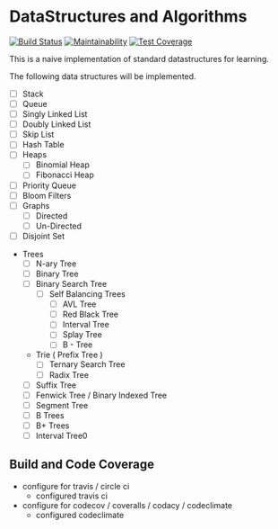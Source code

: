# DataStructures and Algorithms

[![Build Status](https://travis-ci.org/balamanoharb/ruby-data-structures-and-algorithms.svg?branch=master)](https://travis-ci.org/balamanoharb/ruby-data-structures-and-algorithms)
[![Maintainability](https://api.codeclimate.com/v1/badges/2d1b85c38777dd7660cd/maintainability)](https://codeclimate.com/github/balamanoharb/ruby-data-structures-and-algorithms/maintainability)
[![Test Coverage](https://api.codeclimate.com/v1/badges/2d1b85c38777dd7660cd/test_coverage)](https://codeclimate.com/github/balamanoharb/ruby-data-structures-and-algorithms/test_coverage)


This is a naive implementation of standard datastructures for learning.

The following data structures will be implemented.

- [ ] Stack
- [ ] Queue
- [ ] Singly Linked List
- [ ] Doubly Linked List
- [ ] Skip List
- [ ] Hash Table
- [ ] Heaps
    - [ ] Binomial Heap
    - [ ] Fibonacci Heap
- [ ] Priority Queue
- [ ] Bloom Filters
- [ ] Graphs
    - [ ] Directed
    - [ ] Un-Directed
- [ ] Disjoint Set
- Trees
    - [ ] N-ary Tree
    - [ ] Binary Tree
    - [ ] Binary Search Tree
        - [ ] Self Balancing Trees
            - [ ] AVL Tree
            - [ ] Red Black Tree
            - [ ] Interval Tree
            - [ ] Splay Tree
            - [ ] B - Tree
    - Trie ( Prefix Tree )
        - [ ] Ternary Search Tree
        - [ ] Radix Tree
    - [ ] Suffix Tree
    - [ ] Fenwick Tree / Binary Indexed Tree
    - [ ] Segment Tree
    - [ ] B Trees
    - [ ] B+ Trees
    - [ ] Interval Tree0

## Build and Code Coverage

- configure for travis / circle ci
  - configured travis ci
- configure for codecov / coveralls / codacy / codeclimate
  - configured codeclimate